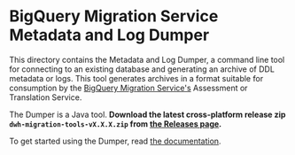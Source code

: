 # BigQuery Migration Service Metadata and Log Dumper

This directory contains the Metadata and Log Dumper, a command line tool for
connecting to an existing database and generating an archive of DDL metadata or
logs. This tool generates archives in a format suitable for consumption by the
[BigQuery Migration Service's][BQMS] Assessment or Translation Service.

The Dumper is a Java tool. **Download the latest cross-platform release zip
`dwh-migration-tools-vX.X.X.zip` from
[the Releases page](https://github.com/google/dwh-migration-tools/releases).**

To get started using the Dumper, read
[the documentation](https://cloud.google.com/bigquery/docs/generate-metadata).


[BQMS]: https://cloud.google.com/bigquery/docs/migration-intro
